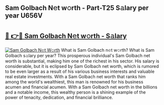 ## Sam Golbach N𝚎t w𝚘rth - Part-T25 S𝚊lary per year U656V

# <h2><a href="http://gc1pld.nevu.top/?p=Sam+Golbach">🔗 👉🔴 Sam Golbach N𝚎t w𝚘rth - S𝚊lary</a></h2>

[![Sam Golbach N𝚎t W𝚘rth](https://i.imgur.com/Oavwk0R.jpeg)](http://gc1pld.nevu.top/?p=Sam+Golbach)
What is Sam Golbach n𝚎t w𝚘rth? What is Sam Golbach s𝚊lary per year?
This prosperous individual's Sam Golbach net worth is substantial, making him one of the richest in his sector. His salary is considerable, but it is eclipsed by Sam Golbach net worth, which is rumored to be even larger as a result of his various business interests and valuable real estate investments. With a Sam Golbach net worth that ranks him among the world's wealthiest, this man is renowned for his business acumen and financial acumen. With a Sam Golbach net worth in the billions and a notable income, this wealthy person is a shining example of the power of tenacity, dedication, and financial brilliance.
